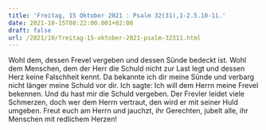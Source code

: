 ```yaml
---
title: 'Freitag, 15 Oktober 2021 : Psalm 32(31),1-2.5.10-11.'
date: 2021-10-15T08:22:00.001+02:00
draft: false
url: /2021/10/freitag-15-oktober-2021-psalm-32311.html
---
```


Wohl dem, dessen Frevel vergeben und dessen Sünde bedeckt ist. Wohl dem Menschen, dem der Herr die Schuld nicht zur Last legt und dessen Herz keine Falschheit kennt. Da bekannte ich dir meine Sünde und verbarg nicht länger meine Schuld vor dir. Ich sagte: Ich will dem Herrn meine Frevel bekennen. Und du hast mir die Schuld vergeben. Der Frevler leidet viele Schmerzen, doch wer dem Herrn vertraut, den wird er mit seiner Huld umgeben. Freut euch am Herrn und jauchzt, ihr Gerechten, jubelt alle, ihr Menschen mit redlichem Herzen!
